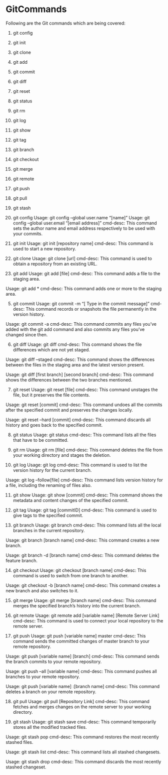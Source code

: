 # GitCommands

Following are the  Git commands which are being covered:

1. git config
2. git init
3. git clone
4. git add
5. git commit
6. git diff
7. git reset
8. git status
9. git rm
10. git log
11. git show
12. git tag
13. git branch
14. git checkout
15. git merge
16. git remote
17. git push
18. git pull
19. git stash

1. git config
Usage: git config –global user.name “[name]”
Usage: git config –global user.email “[email address]”
cmd-desc: This command sets the author name and email address respectively to be used with your commits.

2. git init
Usage: git init [repository name]
cmd-desc: This command is used to start a new repository.

3. git clone
Usage: git clone [url]
cmd-desc: This command is used to obtain a repository from an existing URL.

4. git add
Usage: git add [file]
cmd-desc: This command adds a file to the staging area.

Usage: git add *
cmd-desc: This command adds one or more to the staging area.

5. git commit
Usage: git commit -m “[ Type in the commit message]”
cmd-desc: This command records or snapshots the file permanently in the version history.

Usage: git commit -a
cmd-desc: This command commits any files you’ve added with the git add command and also commits any files you’ve changed since then.

6. git diff
Usage: git diff
cmd-desc: This command shows the file differences which are not yet staged.

Usage: git diff –staged
cmd-desc: This command shows the differences between the files in the staging area and the latest version present.

Usage: git diff [first branch] [second branch]
cmd-desc: This command shows the differences between the two branches mentioned.

7. git reset
Usage: git reset [file]
cmd-desc: This command unstages the file, but it preserves the file contents.

Usage: git reset [commit]
cmd-desc: This command undoes all the commits after the specified commit and preserves the changes locally.

Usage: git reset –hard [commit]
cmd-desc: This command discards all history and goes back to the specified commit.

8. git status
Usage: git status
cmd-desc: This command lists all the files that have to be committed.

9. git rm
Usage: git rm [file]
cmd-desc: This command deletes the file from your working directory and stages the deletion.

10. git log
Usage: git log
cmd-desc: This command is used to list the version history for the current branch.

Usage: git log –follow[file]
cmd-desc: This command lists version history for a file, including the renaming of files also.

11. git show
Usage: git show [commit]
cmd-desc: This command shows the metadata and content changes of the specified commit.

12. git tag
Usage: git tag [commitID]
cmd-desc: This command is used to give tags to the specified commit.

13. git branch
Usage: git branch
cmd-desc: This command lists all the local branches in the current repository.

Usage: git branch [branch name]
cmd-desc: This command creates a new branch.

Usage: git branch -d [branch name]
cmd-desc: This command deletes the feature branch.

14. git checkout
Usage: git checkout [branch name]
cmd-desc: This command is used to switch from one branch to another.

Usage: git checkout -b [branch name]
cmd-desc: This command creates a new branch and also switches to it.

15. git merge
Usage: git merge [branch name]
cmd-desc: This command merges the specified branch’s history into the current branch.

16. git remote
Usage: git remote add [variable name] [Remote Server Link]
cmd-desc: This command is used to connect your local repository to the remote server.

17. git push
Usage: git push [variable name] master
cmd-desc: This command sends the committed changes of master branch to your remote repository.

Usage: git push [variable name] [branch]
cmd-desc: This command sends the branch commits to your remote repository.

Usage: git push –all [variable name]
cmd-desc: This command pushes all branches to your remote repository.

Usage: git push [variable name] :[branch name]
cmd-desc: This command deletes a branch on your remote repository.

18. git pull
Usage:  git pull [Repository Link]
cmd-desc: This command fetches and merges changes on the remote server to your working directory.

19. git stash
Usage: git stash save
cmd-desc: This command temporarily stores all the modified tracked files.

Usage: git stash pop
cmd-desc: This command restores the most recently stashed files.

Usage: git stash list
cmd-desc: This command lists all stashed changesets.

Usage: git stash drop
cmd-desc: This command discards the most recently stashed changeset.
